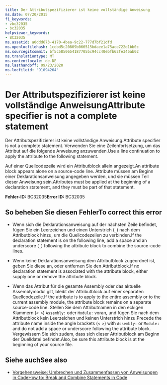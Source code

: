 ```yaml
---
title: Der Attributspezifizierer ist keine vollständige Anweisung
ms.date: 07/20/2015
f1_keywords:
- vbc32035
- bc32035
helpviewer_keywords:
- BC32035
ms.assetid: a0ddd673-4170-4bea-9c22-777d7bf21dfd
ms.openlocfilehash: 1cebd5c20809b066515bdaee1a75ace722d1bb0c
ms.sourcegitcommit: bf5c5850654187705bc94cc40ebfb62fe346ab02
ms.translationtype: MT
ms.contentlocale: de-DE
ms.lasthandoff: 09/23/2020
ms.locfileid: "91094264"
---
```

# <a name="attribute-specifier-is-not-a-complete-statement"></a><span data-ttu-id="0a42b-102">Der Attributspezifizierer ist keine vollständige Anweisung</span><span class="sxs-lookup"><span data-stu-id="0a42b-102">Attribute specifier is not a complete statement</span></span>

<span data-ttu-id="0a42b-103">Der Attributspezifizierer ist keine vollständige Anweisung.</span><span class="sxs-lookup"><span data-stu-id="0a42b-103">Attribute specifier is not a complete statement.</span></span> <span data-ttu-id="0a42b-104">Verwenden Sie eine Zeilenfortsetzung, um das Attribut auf die folgende Anweisung anzuwenden.</span><span class="sxs-lookup"><span data-stu-id="0a42b-104">Use a line continuation to apply the attribute to the following statement.</span></span>  
  
 <span data-ttu-id="0a42b-105">Auf einer Quellcodezeile wird ein Attributblock allein angezeigt.</span><span class="sxs-lookup"><span data-stu-id="0a42b-105">An attribute block appears alone on a source-code line.</span></span> <span data-ttu-id="0a42b-106">Attribute müssen am Beginn einer Deklarationsanweisung angegeben werden, und sie müssen Teil dieser Anweisung sein.</span><span class="sxs-lookup"><span data-stu-id="0a42b-106">Attributes must be applied at the beginning of a declaration statement, and they must be part of that statement.</span></span>  
  
 <span data-ttu-id="0a42b-107">**Fehler-ID:** BC32035</span><span class="sxs-lookup"><span data-stu-id="0a42b-107">**Error ID:** BC32035</span></span>  
  
## <a name="to-correct-this-error"></a><span data-ttu-id="0a42b-108">So beheben Sie diesen Fehler</span><span class="sxs-lookup"><span data-stu-id="0a42b-108">To correct this error</span></span>  
  
- <span data-ttu-id="0a42b-109">Wenn sich die Deklarationsanweisung auf der nächsten Zeile befindet, fügen Sie ein Leerzeichen und einen Unterstrich (`_`) nach dem Attributblock hinzu, um die Quellcodezeilen zu verbinden.</span><span class="sxs-lookup"><span data-stu-id="0a42b-109">If the declaration statement is on the following line, add a space and an underscore (`_`) following the attribute block to combine the source-code lines.</span></span>  
  
- <span data-ttu-id="0a42b-110">Wenn keine Deklarationsanweisung dem Attributblock zugeordnet ist, geben Sie diese an, oder entfernen Sie den Attributblock.</span><span class="sxs-lookup"><span data-stu-id="0a42b-110">If no declaration statement is associated with the attribute block, either supply one or remove the attribute block.</span></span>  
  
- <span data-ttu-id="0a42b-111">Wenn das Attribut für die gesamte Assembly oder das aktuelle Assemblymodul gilt, bleibt der Attributblock auf einer separaten Quellcodezeile.</span><span class="sxs-lookup"><span data-stu-id="0a42b-111">If the attribute is to apply to the entire assembly or to the current assembly module, the attribute block remains on a separate source-code line.</span></span> <span data-ttu-id="0a42b-112">Stellen Sie dem Attributnamen in den eckigen Klammern (`< >`) `Assembly:` oder `Module:` voran, und fügen Sie nach dem Attributblock kein Leerzeichen und keinen Unterstrich hinzu.</span><span class="sxs-lookup"><span data-stu-id="0a42b-112">Precede the attribute name inside the angle brackets (`< >`) with `Assembly:` or `Module:` and do not add a space or underscore following the attribute block.</span></span> <span data-ttu-id="0a42b-113">Vergewissern Sie sich zudem, dass sich dieser Attributblock am Beginn der Quelldatei befindet.</span><span class="sxs-lookup"><span data-stu-id="0a42b-113">Also, be sure this attribute block is at the beginning of your source file.</span></span>  
  
## <a name="see-also"></a><span data-ttu-id="0a42b-114">Siehe auch</span><span class="sxs-lookup"><span data-stu-id="0a42b-114">See also</span></span>

- [<span data-ttu-id="0a42b-115">Vorgehensweise: Umbrechen und Zusammenfassen von Anweisungen in Code</span><span class="sxs-lookup"><span data-stu-id="0a42b-115">How to: Break and Combine Statements in Code</span></span>](../programming-guide/program-structure/how-to-break-and-combine-statements-in-code.md)
